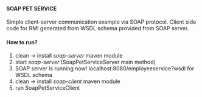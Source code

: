 #### SOAP PET SERVICE
Simple client-server communication example via SOAP protocol. Client side code for RMI generated from WSDL schema provided from SOAP server.

#### How to run?

1. clean -> install *soap-server* maven module
2. start *soap-server* (SoapPetServiceServer main method)
3. SOAP server is running now! localhost:8080/employeeservice?wsdl for WSDL schema
4. clean -> install *soap-client* maven module
5. run  SoapPetServiceClient

